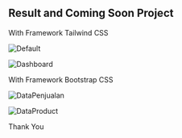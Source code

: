 <h2>Result and Coming Soon Project</h1>

<P>With Framework Tailwind CSS</P>

![Default](https://github.com/user-attachments/assets/9e93c4f5-296c-4789-b082-52ea6c84b11a)

![Dashboard](https://github.com/user-attachments/assets/11471a95-a0ae-499f-bb93-2ecf7d131c29)

<P>With Framework Bootstrap CSS</P>

![DataPenjualan](https://github.com/user-attachments/assets/94e5952b-f9b8-46f0-a459-93df711f40c9)

![DataProduct](https://github.com/user-attachments/assets/55d05719-b52d-40e6-a7ce-2bd867b7bcf1)

<span>Thank You</span>
